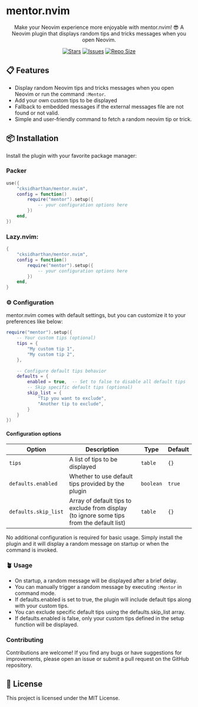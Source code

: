 # mentor.nvim

<p align="center">
	Make your Neovim experience more enjoyable with mentor.nvim! 😎 A Neovim plugin that displays random tips and tricks messages when you open Neovim.
</p>

<p align="center">
	<a href="https://github.com/cksidharthan/mentor.nvim/stargazers">
		<img alt="Stars" src="https://img.shields.io/github/stars/cksidharthan/mentor.nvim?style=for-the-badge&logo=starship&color=C10CBFF&logoColor=D9E0EE&labelColor=302D41"></a>
	<a href="https://github.com/cksidharthan/mentor.nvim/issues">
		<img alt="Issues" src="https://img.shields.io/github/issues/cksidharthan/mentor.nvim?style=for-the-badge&logo=bilibili&color=F6E0DC&logoColor=D9E0EE&labelColor=302D41"></a>
	<a href="https://github.com/cksidharthan/mentor.nvim">
		<img alt="Repo Size" src="https://img.shields.io/github/repo-size/cksidharthan/mentor.nvim?color=%24DDB6F2&label=SIZE&logo=codesandbox&style=for-the-badge&logoColor=D9E0EE&labelColor=302D41"/></a>
</p>

## 📋 Features

- Display random Neovim tips and tricks messages when you open Neovim or run the command `:Mentor`.
- Add your own custom tips to be displayed
- Fallback to embedded messages if the external messages file are not found or not valid.
- Simple and user-friendly command to fetch a random neovim tip or trick.

## 📦 Installation

Install the plugin with your favorite package manager:

### Packer

```lua
use({
	"cksidharthan/mentor.nvim",
	config = function()
		require("mentor").setup({
            -- your configuration options here
        })
	end,
})
```

### Lazy.nvim:

```lua
{
    "cksidharthan/mentor.nvim",
    config = function()
		require("mentor").setup({
            -- your configuration options here
        })
    end,
}
```

### ⚙️ Configuration

mentor.nvim comes with default settings, but you can customize it to your preferences like below:

```lua
require("mentor").setup({
    -- Your custom tips (optional)
    tips = {
        "My custom tip 1",
        "My custom tip 2",
    },
    
    -- Configure default tips behavior
    defaults = {
        enabled = true,  -- Set to false to disable all default tips
        -- Skip specific default tips (optional)
        skip_list = {
            "Tip you want to exclude",
            "Another tip to exclude",
        }
    }
})
```

#### Configuration options

| Option               | Description                                                                               | Type      | Default |
| -------------------- | ----------------------------------------------------------------------------------------- | --------- | ------- |
| `tips`               | A list of tips to be displayed                                                            | `table`   | `{}`    |
| `defaults.enabled`   | Whether to use default tips provided by the plugin                                        | `boolean` | `true`  |
| `defaults.skip_list` | Array of default tips to exclude from display (to ignore some tips from the default list) | `table`   | `{}`    |

No additional configuration is required for basic usage. Simply install the plugin and it will display a random message on startup or when the command is invoked.

### 🪴 Usage

- On startup, a random message will be displayed after a brief delay.
- You can manually trigger a random message by executing `:Mentor` in command mode.
- If defaults.enabled is set to true, the plugin will include default tips along with your custom tips.
- You can exclude specific default tips using the defaults.skip_list array.
- If defaults.enabled is false, only your custom tips defined in the setup function will be displayed.

### Contributing

Contributions are welcome! If you find any bugs or have suggestions for improvements, please open an issue or submit a pull request on the GitHub repository.

## 📝 License

This project is licensed under the MIT License.
